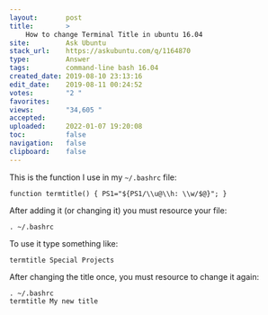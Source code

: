 ```yaml
---
layout:       post
title:        >
    How to change Terminal Title in ubuntu 16.04
site:         Ask Ubuntu
stack_url:    https://askubuntu.com/q/1164870
type:         Answer
tags:         command-line bash 16.04
created_date: 2019-08-10 23:13:16
edit_date:    2019-08-11 00:24:52
votes:        "2 "
favorites:    
views:        "34,605 "
accepted:     
uploaded:     2022-01-07 19:20:08
toc:          false
navigation:   false
clipboard:    false
---
```


This is the function I use in my `~/.bashrc` file:

``` 
function termtitle() { PS1="${PS1/\\u@\\h: \\w/$@}"; }

```

After adding it (or changing it) you must resource your file:

``` 
. ~/.bashrc

```

To use it type something like:

``` 
termtitle Special Projects

```

After changing the title once, you must resource to change it again:

``` 
. ~/.bashrc
termtitle My new title

```
